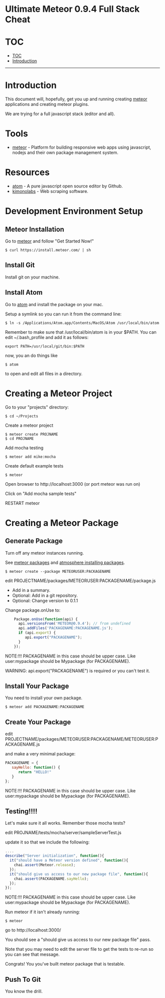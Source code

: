 [meteor-home-link]: https://www.meteor.com "Meteor home website."
[meteor-package-doc-link]: https://docs.meteor.com/#writingpackages "Writing Packages"
[atmosphere-installing-link]: https://atmospherejs.com/i/installing "Getting started with packages"
[atom-home-link]: https://atom.io/ "A text editor written in javascript"
[kimonolabs-home-link]: https://www.kimonolabs.com "Web Scraping software"

# Ultimate Meteor 0.9.4 Full Stack Cheat

# <a name="toc"></a>TOC

* [TOC](#toc)
* [Introduction](#introduction)

---

# <a name="introduction"></a>Introduction

This document will, hopefully, get you up and running creating [meteor][meteor-home-link] applications and creating meteor plugins.

We are trying for a full javascript stack (editor and all).

# Tools

* [meteor][meteor-home-link] - Platform for building responsive web apps using javascript, nodejs and their own package management system.

# Resources

* [atom][atom-home-link] - A pure javascript open source editor by Github.
* [kimonolabs][kimonolabs-home-link] - Web scraping software.


# <a name="development-setup"></a>Development Environment Setup

## <a name="meteor-installation"></a>Meteor Installation

Go to [meteor][meteor-home-link] and follow "Get Started Now!"

    $ curl https://install.meteor.com/ | sh

## <a name="git-installation">Install Git

Install git on your machine.

## <a name="atom-installation">Install Atom

Go to [atom][atom-home-link] and install the package on your mac.

Setup a symlink so you can run it from the command line:

    $ ln -s /Applications/Atom.app/Contents/MacOS/Atom /usr/local/bin/atom

Remember to make sure that /usr/local/bin/atom is in your $PATH. You can edit ~/.bash_profile and add it as follows:

    export PATH=/usr/local/git/bin:$PATH


now, you an do things like


    $ atom

to open and edit all files in a directory.

# <a name="meteor-installation"></a>Creating a Meteor Project

Go to your "projects" directory:

    $ cd ~/Projects

Create a meteor project

    $ meteor create PROJNAME
    $ cd PROJNAME

Add mocha testing

    $ meteor add mike:mocha

Create default example tests

    $ meteor

Open browser to http://localhost:3000 (or port meteor was run on)  

Click on "Add mocha sample tests"

RESTART meteor

# Creating a Meteor Package

## Generate Package

Turn off any meteor instances running.

See [meteor packages][meteor-package-doc-link] and [atmosphere installing packages][atmosphere-installing-link].

    $ meteor create --package METEORUSER:PACKAGENAME

edit PROJECTNAME/packages/METEORUSER:PACKAGENAME/package.js

* Add in a summary.
* Optional: Add in a git repository.
* Optional: Change version to 0.1.1


Change package.onUse to:

```javascript
    Package.onUse(function(api) {
      api.versionsFrom('METEOR@0.9.4'); // from undefined
      api.addFiles('PACKAGENAME:PACKAGENAME.js');
      if (api.export) {
         api.export("PACKAGENAME");
      }
    });
```

NOTE:!!! PACKAGENAME in this case should be upper case. Like user:mypackage should be Mypackage (for PACKAGENAME).

WARNING: api.export("PACKAGENAME") is required or you can't test it.

## Install Your Package

You need to install your own package.

    $ meteor add PACKAGENAME:PACKAGENAME

## Create Your Package

edit PROJECTNAME/packages/METEORUSER:PACKAGENAME/METEORUSER:PACKAGENAME.js

and make a very minimal package:

```javascript
PACKAGENAME = {
   sayHello: function() {
      return "HELLO!"
   }
};
```

NOTE:!!! PACKAGENAME in this case should be upper case. Like user:mypackage should be Mypackage (for PACKAGENAME).

## Testing!!!!

Let's make sure it all works. Remember those mocha tests?

edit PROJNAME/tests/mocha/server/sampleServerTest.js

update it so that we include the following:

```javascript
....
describe("Server initialization", function(){
  it("should have a Meteor version defined", function(){
    chai.assert(Meteor.release);
  });
  it("should give us access to our new package file", function(){
    chai.assert(PACKAGENAME.sayHello);
  });
});
```

NOTE:!!! PACKAGENAME in this case should be upper case. Like user:mypackage should be Mypackage (for PACKAGENAME).

Run meteor if it isn't already running:

    $ meteor

go to http://localhost:3000/

You should see a "should give us access to our new package file" pass.

Note that you may need to edit the server file to get the tests to re-run so you can see that message.

Congrats! You you've built meteor package that is testable.

## Push To Git

You know the drill.
